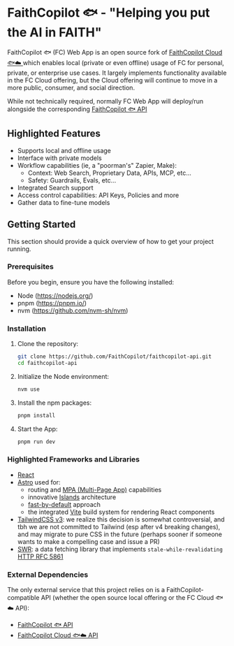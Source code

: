 # FaithCopilot 🐟 - "Helping you put the AI in FAITH"

FaithCopilot 🐟 (FC) Web App is an open source fork of [FaithCopilot Cloud 🐟☁️ ](https://faithcopilot.com) which enables local (private or even offline) usage of FC for personal, private, or enterprise use cases. It largely implements functionality available in the FC Cloud offering, but the Cloud offering will continue to move in a more public, consumer, and social direction.

While not technically required, normally FC Web App will deploy/run alongside the corresponding [FaithCopilot 🐟 API](https://github.com/FaithCopilot/faithcopilot-api)


## Highlighted Features

* Supports local and offline usage
* Interface with private models
* Workflow capabilities (ie, a "poorman's" Zapier, Make):
  - Context: Web Search, Proprietary Data, APIs, MCP, etc...
  - Safety: Guardrails, Evals, etc...
* Integrated Search support
* Access control capabilities: API Keys, Policies and more 
* Gather data to fine-tune models


## Getting Started

This section should provide a quick overview of how to get your project running.


### Prerequisites

Before you begin, ensure you have the following installed:

* Node (https://nodejs.org/)
* pnpm (https://pnpm.io/)
* nvm (https://github.com/nvm-sh/nvm)


### Installation

1.  Clone the repository:
    ```bash
    git clone https://github.com/FaithCopilot/faithcopilot-api.git
    cd faithcopilot-api
    ```
2.  Initialize the Node environment: 
    ```bash
    nvm use
    ```
3.  Install the npm packages:
    ```bash
    pnpm install
    ```
4.  Start the App:
    ```bash
    pnpm run dev
    ```


### Highlighted Frameworks and Libraries

* [React](https://react.dev/)
* [Astro](https://astro.build/) used for:
  - routing and [MPA (Multi-Page App)](https://docs.astro.build/en/concepts/why-astro/#server-first) capabilities
  - innovative [Islands](https://docs.astro.build/en/concepts/islands/) architecture
  - [fast-by-default](https://docs.astro.build/en/concepts/why-astro/#fast-by-default) approach
  - the integrated [Vite](https://vite.dev/) build system for rendering React components
* [TailwindCSS v3](https://v3.tailwindcss.com/): we realize this decision is somewhat controversial, and tbh we are not committed to Tailwind (esp after v4 breaking changes), and may migrate to pure CSS in the future (perhaps sooner if someone wants to make a compelling case and issue a PR)
* [SWR](https://swr.vercel.app/): a data fetching library that implements `stale-while-revalidating` [HTTP RFC 5861](https://tools.ietf.org/html/rfc5861)


### External Dependencies

The only external service that this project relies on is a FaithCopilot-compatible API (whether the open source local offering or the FC Cloud 🐟☁️  API):

* [FaithCopilot 🐟 API](https://github.com/FaithCopilot/faithcopilot-api)
* [FaithCopilot Cloud 🐟☁️  API](https://faithcopilot.com)
